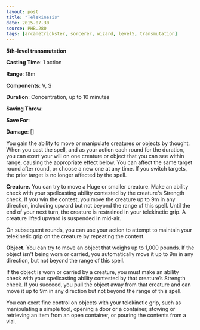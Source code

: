 ```yaml
---
layout: post
title: "Telekinesis"
date: 2015-07-30
source: PHB.280
tags: [arcanetrickster, sorcerer, wizard, level5, transmutation]
---
```


**5th-level transmutation**

**Casting Time**: 1 action

**Range**: 18m

**Components**: V, S

**Duration**: Concentration, up to 10 minutes

**Saving Throw**:

**Save For**:

**Damage**: []

You gain the ability to move or manipulate creatures or objects by thought. When you cast the spell, and as your action each round for the duration, you can exert your will on one creature or object that you can see within range, causing the appropriate effect below. You can affect the same target round after round, or choose a new one at any time. If you switch targets, the prior target is no longer affected by the spell.

**Creature.** You can try to move a Huge or smaller creature. Make an ability check with your spellcasting ability contested by the creature's Strength check. If you win the contest, you move the creature up to 9m in any direction, including upward but not beyond the range of this spell. Until the end of your next turn, the creature is restrained in your telekinetic grip. A creature lifted upward is suspended in mid-air.

On subsequent rounds, you can use your action to attempt to maintain your telekinetic grip on the creature by repeating the contest.

**Object.** You can try to move an object that weighs up to 1,000 pounds. If the object isn't being worn or carried, you automatically move it up to 9m in any direction, but not beyond the range of this spell.

If the object is worn or carried by a creature, you must make an ability check with your spellcasting ability contested by that creature’s Strength check. If you succeed, you pull the object away from that creature and can move it up to 9m in any direction but not beyond the range of this spell.

You can exert fine control on objects with your telekinetic grip, such as manipulating a simple tool, opening a door or a container, stowing or retrieving an item from an open container, or pouring the contents from a vial.
